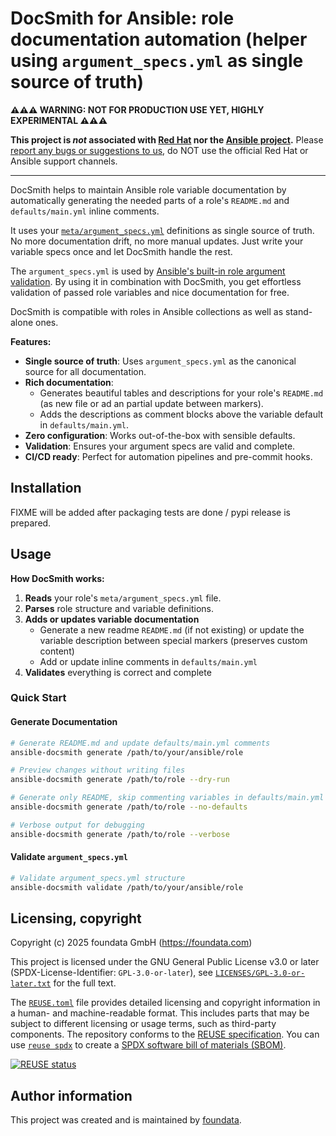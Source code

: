 # DocSmith for Ansible: role documentation automation (helper using `argument_specs.yml` as single source of truth)

**⚠⚠⚠ WARNING: NOT FOR PRODUCTION USE YET, HIGHLY EXPERIMENTAL ⚠⚠⚠**

**This project is *not* associated with [Red Hat](https://www.redhat.com/) nor the [Ansible project](https://ansible.com/).** Please [report any bugs or suggestions to us](./CONTRIBUTING.md), do NOT use the official Red Hat or Ansible support channels.

---

DocSmith helps to maintain Ansible role variable documentation by automatically generating the needed parts of a role's `README.md` and `defaults/main.yml` inline comments.

It uses your [`meta/argument_specs.yml`](https://docs.ansible.com/ansible/latest/playbook_guide/playbooks_reuse_roles.html#specification-format) definitions as single source of truth. No more documentation drift, no more manual updates. Just write your variable specs once and let DocSmith handle the rest.

The `argument_specs.yml` is used by [Ansible's built-in role argument validation](https://docs.ansible.com/ansible/latest/playbook_guide/playbooks_reuse_roles.html#role-argument-validation). By using it in combination with DocSmith, you get effortless validation of passed role variables and nice documentation for free.

DocSmith is compatible with roles in Ansible collections as well as stand-alone ones.


**Features:**

- **Single source of truth**: Uses `argument_specs.yml` as the canonical source for all documentation.
- **Rich documentation**:
  - Generates beautiful tables and descriptions for your role's `README.md` (as new file or ad an partial update between markers).
  - Adds the descriptions as comment blocks above the variable default in `defaults/main.yml`.
- **Zero configuration**: Works out-of-the-box with sensible defaults.
- **Validation**: Ensures your argument specs are valid and complete.
- **CI/CD ready**: Perfect for automation pipelines and pre-commit hooks.




## Installation<a id="installation"></a>

FIXME will be added after packaging tests are done / pypi release is prepared.



## Usage<a id="usage"></a>

**How DocSmith works:**

1. **Reads** your role's `meta/argument_specs.yml` file.
2. **Parses** role structure and variable definitions.
3. **Adds or updates variable documentation**
   * Generate a new readme `README.md` (if not existing) or update the variable description between special markers (preserves custom content)
   * Add or update inline comments in `defaults/main.yml`
4. **Validates** everything is correct and complete


### Quick Start

#### Generate Documentation

```bash
# Generate README.md and update defaults/main.yml comments
ansible-docsmith generate /path/to/your/ansible/role

# Preview changes without writing files
ansible-docsmith generate /path/to/role --dry-run

# Generate only README, skip commenting variables in defaults/main.yml
ansible-docsmith generate /path/to/role --no-defaults

# Verbose output for debugging
ansible-docsmith generate /path/to/role --verbose
```

#### Validate `argument_specs.yml`

```bash
# Validate argument_specs.yml structure
ansible-docsmith validate /path/to/your/ansible/role
```


## Licensing, copyright<a id="licensing-copyright"></a>

<!--REUSE-IgnoreStart-->
Copyright (c) 2025 foundata GmbH (https://foundata.com)

This project is licensed under the GNU General Public License v3.0 or later (SPDX-License-Identifier: `GPL-3.0-or-later`), see [`LICENSES/GPL-3.0-or-later.txt`](LICENSES/GPL-3.0-or-later.txt) for the full text.

The [`REUSE.toml`](REUSE.toml) file provides detailed licensing and copyright information in a human- and machine-readable format. This includes parts that may be subject to different licensing or usage terms, such as third-party components. The repository conforms to the [REUSE specification](https://reuse.software/spec/). You can use [`reuse spdx`](https://reuse.readthedocs.io/en/latest/readme.html#cli) to create a [SPDX software bill of materials (SBOM)](https://en.wikipedia.org/wiki/Software_Package_Data_Exchange).
<!--REUSE-IgnoreEnd-->

[![REUSE status](https://api.reuse.software/badge/github.com/foundata/ansible-docsmith)](https://api.reuse.software/info/github.com/foundata/ansible-docsmith)


## Author information<a id="author-information"></a>

This project was created and is maintained by [foundata](https://foundata.com/).
